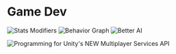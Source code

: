 # Game Dev

![Stats Modifiers](https://www.youtube.com/watch?v=gYYfrtq6MrA) 
![Behavior Graph](https://www.youtube.com/watch?v=QpIBFLvumEc)
![Better AI](https://www.youtube.com/watch?v=T_sBYgP7_2k)

![Programming for Unity's NEW Multiplayer Services API](https://www.youtube.com/watch?v=dxwEeYtf0O0) 

